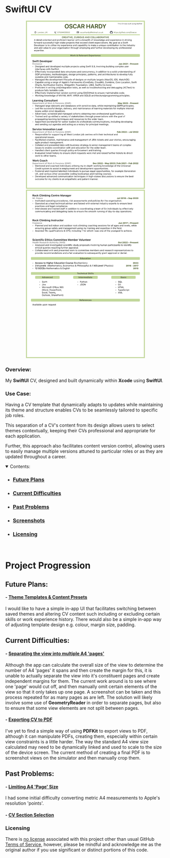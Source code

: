# SwiftUI CV

<section align="center">
&nbsp;&nbsp;&nbsp;&nbsp;&nbsp;
  <img src="PreviewAssets/Page1.png" width="375" title="CV Page 1">
  &nbsp;&nbsp;&nbsp;&nbsp;&nbsp;
  <img src="PreviewAssets/Page2.png" width="375"  title="CV Page 2">
</section>

### Overview:

My **SwiftUI** CV, designed and built dynamically within **Xcode** using **SwiftUI**.

### Use Case:

Having a CV template that dynamically adapts to updates while maintaining its theme and structure enables CVs to be seamlessly tailored to specific job roles. 

This separation of a CV's content from its design allows users to select themes contextually, keeping their CVs professional and appropriate for each application. 

Further, this approach also facilitates content version control, allowing users to easily manage multiple versions attuned to particular roles or as they are updated throughout a career. 



<details open>
    <summary>Contents:</summary>
    <ul class="overview-section">
        <li><h3><a href="#future-plans">Future Plans</a></h3></li>
        <li><h3><a href="#current-difficulties">Current Difficulties</a></h3></li>
        <li><h3><a href="#past-problems">Past Problems</a></h3></li>
        <li><h3><a href="#screenshots">Screenshots</a></h3></li>
        <li><h3><a href="#licensing">Licensing</a></h3></li>
    </ul>
</details>
&nbsp;

# Project Progression


## Future Plans:

#### - <ins>Theme Templates & Content Presets</ins>

I would like to have a simple in-app UI that facilitates switching between saved themes and altering CV content such including or excluding certain skills or work experience history. There would also be a simple in-app way of adjusting template design e.g. colour, margin size, padding.

## Current Difficulties:

#### - <ins>Separating the view into multiple A4 'pages' </ins>

Although the app can calculate the overall size of the view to determine the number of A4 'pages' it spans and then create the margin for this, it is unable to actually separate the view into it's constituent pages and create independent margins for them. The current work around is to see where one 'page' would cut off, and then manually omit certain elements of the view so that it only takes up one page. A screenshot can be taken and this process repeated for as many pages as are left. The solution will likely involve some use of **GeometryReader** in order to separate pages, but also to ensure that some view elements are not split between pages.

#### - <ins>Exporting CV to PDF</ins>

I've yet to find a simple way of using **PDFKit** to export views to PDF, although it can manipulate PDFs, creating them, especially within certain view constraints is a little harder. The way the standard A4 view size calculated may need to be dynamically linked and used to scale to the size of the device screen. The current method of creating a final PDF is to screenshot views on the simulator and then manually crop them. 


## Past Problems:

#### - <ins>Limiting A4 'Page' Size</ins>

I had some initial difficulty converting metric A4 measurements to Apple's resolution 'points'.


#### - <ins>CV Section Selection</ins>




<!-- # Screenshots -->



### Licensing

There is [no license](https://choosealicense.com/no-permission/) associated with this project other than usual GitHub [Terms of Service](https://docs.github.com/en/site-policy/github-terms/github-terms-of-service), however, please be mindful and acknowledge me as the original author if you use significant or distinct portions of this code.



<!-- [![Oscar's GitHub stats](https://github-readme-stats.vercel.app/api?username=oracso)](https://github.com/oracso/github-readme-stats)

https://github.com/anuraghazra/github-readme-stats -->